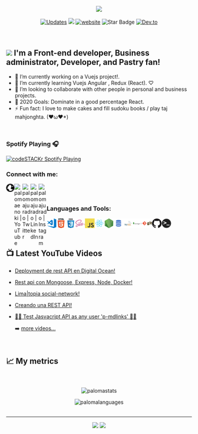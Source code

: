 <p align="center">
  <img src="https://storage.googleapis.com/md-links/gif3.gif">
</p>

<div align="center">
<a href="https://github.com/alwinw?tab=followers" target="_blank"><img alt="Updates" src="https://img.shields.io/badge/--000000?style=flat&logo=RSS&logoColor=white"></a>
<img src="https://visitor-badge.glitch.me/badge?page_id=palomajurado.palomajurado">
<a href="https://palomajurado.com"><img src="https://img.shields.io/static/v1?label=&labelColor=505050&message=website&color=%230076D6&style=flat&logo=google-chrome&logoColor=%230076D6" alt="website"/></a>
<img src="https://img.shields.io/static/v1?label=%F0%9F%8C%9F&message=Projects%20&style=style=flat&color=yellow" alt="Star Badge"/>
<a href="https://dev.to/palomajurado"><img src="https://img.shields.io/discord/733027681184251937.svg?style=flat&label=Join%20Dev.to&color=7289DA" alt="Dev.to"/></a><br>

</br>
</br>
 </div>

## <img src="https://media.giphy.com/media/hvRJCLFzcasrR4ia7z/giphy.gif" width="25px"> I'm a Front-end developer, Business administrator, Developer, and Pastry fan!

- 🔭 I’m currently working on a Vuejs project!.
- 🌱 I’m currently learning Vuejs Angular , Redux (React). ♡
- 👯 I’m looking to collaborate with other people in personal and business projects.
- 🥅 2020 Goals: Dominate in a good percentage React.
- ⚡ Fun fact: I love to make cakes and fill sudoku books / play taj mahjonghta. (♥ω♥\*)

</br>

### Spotify Playing 🎧

[<img src="https://now-playing-codestackr.vercel.app/api/spotify-playing" alt="codeSTACKr Spotify Playing" width="350" />](https://open.spotify.com/user/palomania)

### Connect with me:

[<img align="left" alt="palomajurado.com" width="22px" src="https://raw.githubusercontent.com/iconic/open-iconic/master/svg/globe.svg" />][website]
[<img align="left" alt="palomaenoki | YouTube" width="22px" src="https://cdn.jsdelivr.net/npm/simple-icons@v3/icons/youtube.svg" />][youtube]
[<img align="left" alt="palomajurado | Twitter" width="22px" src="https://cdn.jsdelivr.net/npm/simple-icons@v3/icons/twitter.svg" />][twitter]
[<img align="left" alt="palomajurado | LinkedIn" width="22px" src="https://cdn.jsdelivr.net/npm/simple-icons@v3/icons/linkedin.svg" />][linkedin]
[<img align="left" alt="palomajurado | Instagram" width="22px" src="https://cdn.jsdelivr.net/npm/simple-icons@v3/icons/instagram.svg" />][instagram]

</br>
</br>

### Languages and Tools:

[<img align="left" alt="Visual Studio Code" width="26px" src="https://raw.githubusercontent.com/github/explore/80688e429a7d4ef2fca1e82350fe8e3517d3494d/topics/visual-studio-code/visual-studio-code.png" />][webdevplaylist]
[<img align="left" alt="HTML5" width="26px" src="https://raw.githubusercontent.com/github/explore/80688e429a7d4ef2fca1e82350fe8e3517d3494d/topics/html/html.png" />][webdevplaylist]
[<img align="left" alt="CSS3" width="26px" src="https://raw.githubusercontent.com/github/explore/80688e429a7d4ef2fca1e82350fe8e3517d3494d/topics/css/css.png" />][cssplaylist]
[<img align="left" alt="Sass" width="26px" src="https://raw.githubusercontent.com/github/explore/80688e429a7d4ef2fca1e82350fe8e3517d3494d/topics/sass/sass.png" />][cssplaylist]
[<img align="left" alt="JavaScript" width="26px" src="https://raw.githubusercontent.com/github/explore/80688e429a7d4ef2fca1e82350fe8e3517d3494d/topics/javascript/javascript.png" />][jsplaylist]
[<img align="left" alt="React" width="26px" src="https://raw.githubusercontent.com/github/explore/80688e429a7d4ef2fca1e82350fe8e3517d3494d/topics/react/react.png" />][reactplaylist]
[<img align="left" alt="Node.js" width="26px" src="https://raw.githubusercontent.com/github/explore/80688e429a7d4ef2fca1e82350fe8e3517d3494d/topics/nodejs/nodejs.png" />][webdevplaylist]
[<img align="left" alt="SQL" width="26px" src="https://raw.githubusercontent.com/github/explore/80688e429a7d4ef2fca1e82350fe8e3517d3494d/topics/sql/sql.png" />][webdevplaylist]
[<img align="left" alt="MySQL" width="26px" src="https://raw.githubusercontent.com/github/explore/80688e429a7d4ef2fca1e82350fe8e3517d3494d/topics/mysql/mysql.png" />][webdevplaylist]
[<img align="left" alt="MongoDB" width="26px" src="https://raw.githubusercontent.com/github/explore/80688e429a7d4ef2fca1e82350fe8e3517d3494d/topics/mongodb/mongodb.png" />][webdevplaylist]
[<img align="left" alt="Git" width="26px" src="https://raw.githubusercontent.com/github/explore/80688e429a7d4ef2fca1e82350fe8e3517d3494d/topics/git/git.png" />][webdevplaylist]
[<img align="left" alt="GitHub" width="26px" src="https://raw.githubusercontent.com/github/explore/78df643247d429f6cc873026c0622819ad797942/topics/github/github.png" />][webdevplaylist]
[<img align="left" alt="Terminal" width="26px" src="https://raw.githubusercontent.com/github/explore/80688e429a7d4ef2fca1e82350fe8e3517d3494d/topics/terminal/terminal.png" />][webdevplaylist]

</br>
</br>
</br>

## 📺 Latest YouTube Videos

<!-- YOUTUBE:START -->

- [Deployment de rest API en Digital Ocean!](https://www.youtube.com/watch?v=2pbUETWWpEE)
- [Rest api con Mongoose, Express, Node, Docker!](https://www.youtube.com/watch?v=co6GXKQk3i0)
- [Lima|topia social-network!](https://www.youtube.com/watch?v=9zo7bTmG8gc)
- [Creando una REST API!](https://www.youtube.com/watch?v=riJ6gJW3deE)
- [👨‍💻 Test Jasvacript API as any user 'p-mdlinks' 👩‍💻](https://www.youtube.com/watch?v=wRivvzrZXic)
  <!-- YOUTUBE:END -->

  ➡️ [more videos...](https://www.youtube.com/channel/UCwWCNuPZd8DwTLsNSCQcs8Q?view_as=subscriber)

</br>

## 📈 My metrics

<p align="center"> </br>
</br> <img src="https://github-readme-stats.palomajurado.vercel.app/api?username=palomajurado&show_icons=true&theme=dracula" alt="palomastats" />  </p>

<p align="center"> <img src="https://github-readme-stats.palomajurado.vercel.app/api/top-langs/?username=palomajurado&show_icons=true&theme=dracula" alt="palomalanguages" />

</br>
</br>

</p>

---

<p align="center">
  <a href="https://palomajurado.com">
  <img src="https://img.shields.io/website?color=pink&down_color=pink&logo=mastodon&logoColor=pink&style=social&up_color=pink&url=https%3A%2F%2Fpalomajurado.com%2F"></a>
  <a href="https://twitter.com/palomadeveloper">
  <img src="https://img.shields.io/twitter/follow/palomadeveloper?label=Follow%20me%21&style=social"></a>
</p>

[website]: https://palomajurado.com
[twitter]: https://twitter.com/palomadeveloper
[youtube]: https://www.youtube.com/channel/UCwWCNuPZd8DwTLsNSCQcs8Q
[instagram]: https://www.instagram.com/palomaenoki/?hl=es-la
[linkedin]: https://www.linkedin.com/in/palomajurado/
[webdevplaylist]: https://www.youtube.com/playlist?list=PLkwxH9e_vrAJ0WbEsFA9W3I1W-g_BTsbt
[jsplaylist]: https://www.youtube.com/playlist?list=PLkwxH9e_vrALRJKu7wfXby3MKeflhTu6B
[cssplaylist]: https://www.youtube.com/playlist?list=PLkwxH9e_vrALSdvZuEh6gqQdmDoDIoqz4
[reactplaylist]: https://www.youtube.com/playlist?list=PLkwxH9e_vrAK4TdffpxKY3QGyHCpxFcQ0
